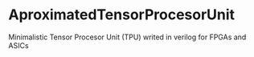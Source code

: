 # AproximatedTensorProcesorUnit
Minimalistic Tensor Procesor Unit (TPU) writed in verilog for FPGAs and ASICs
